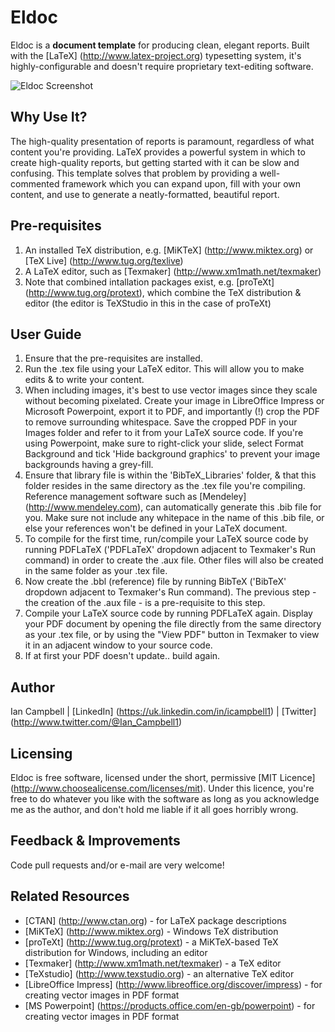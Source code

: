 # Eldoc

Eldoc is a **document template** for producing clean, elegant reports. Built with the [LaTeX] (http://www.latex-project.org) typesetting system, it's highly-configurable and doesn't require proprietary text-editing software.

![Eldoc Screenshot](http://i.imgur.com/A3WtMHv.png)

## Why Use It?

The high-quality presentation of reports is paramount, regardless of what content you're providing. LaTeX provides a powerful system in which to create high-quality reports,
but getting started with it can be slow and confusing. This template solves that problem by providing a well-commented framework which you can expand upon, fill with your own content, 
and use to generate a neatly-formatted, beautiful report.

## Pre-requisites

1. An installed TeX distribution, e.g. [MiKTeX] (http://www.miktex.org) or [TeX Live] (http://www.tug.org/texlive)
1. A LaTeX editor, such as [Texmaker] (http://www.xm1math.net/texmaker)
1. Note that combined intallation packages exist, e.g. [proTeXt] (http://www.tug.org/protext), which combine the TeX distribution & editor (the editor is TeXStudio in this in the case of proTeXt)

## User Guide

1. Ensure that the pre-requisites are installed.
1. Run the .tex file using your LaTeX editor. This will allow you to make edits & to write your content.
1. When including images, it's best to use vector images since they scale without becoming pixelated. Create your image in LibreOffice Impress or Microsoft Powerpoint, export it to PDF, and importantly (!) crop the PDF to remove surrounding whitespace. Save the cropped PDF in your Images folder and refer to it from your LaTeX source code. If you're using Powerpoint, make sure to right-click your slide, select Format Background and tick 'Hide background graphics' to prevent your image backgrounds having a grey-fill.
1. Ensure that library file is within the 'BibTeX_Libraries' folder, & that this folder resides in the same directory as the .tex file you're compiling. Reference management software such as [Mendeley] (http://www.mendeley.com), can automatically generate this .bib file for you. Make sure not include any whitepace in the name of this .bib file, or else your references won't be defined in your LaTeX document.
1. To compile for the first time, run/compile your LaTeX source code by running PDFLaTeX ('PDFLaTeX' dropdown adjacent to Texmaker's Run command) in order to create the .aux file. Other files will also be created in the same folder as your .tex file.
1. Now create the .bbl (reference) file by running BibTeX ('BibTeX' dropdown adjacent to Texmaker's Run command). The previous step - the creation of the .aux file - is a pre-requisite to this step.
1. Compile your LaTeX source code by running PDFLaTeX again. Display your PDF document by opening the file directly from the same directory as your .tex file, or by using the "View PDF" button in Texmaker to view it in an adjacent window to your source code.
1. If at first your PDF doesn't update.. build again.

## Author

Ian Campbell | [LinkedIn] (https://uk.linkedin.com/in/icampbell1) | [Twitter] (http://www.twitter.com/@Ian_Campbell1)

## Licensing

Eldoc is free software, licensed under the short, permissive [MIT Licence] (http://www.choosealicense.com/licenses/mit). Under this licence, you're free to do whatever you like with the software as long as you acknowledge me as the author, and don't hold me liable if it all goes horribly wrong.

## Feedback & Improvements

Code pull requests and/or e-mail are very welcome!

## Related Resources

* [CTAN] (http://www.ctan.org) - for LaTeX package descriptions
* [MiKTeX] (http://www.miktex.org) - Windows TeX distribution
* [proTeXt] (http://www.tug.org/protext) - a MiKTeX-based TeX distribution for Windows, including an editor
* [Texmaker] (http://www.xm1math.net/texmaker) - a TeX editor
* [TeXstudio] (http://www.texstudio.org) - an alternative TeX editor
* [LibreOffice Impress] (http://www.libreoffice.org/discover/impress) - for creating vector images in PDF format
* [MS Powerpoint] (https://products.office.com/en-gb/powerpoint) - for creating vector images in PDF format

